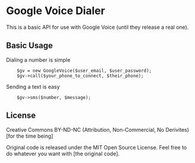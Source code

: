 Google Voice Dialer
===================

This is a basic API for use with Google Voice (until they release a real one).

Basic Usage
-----------

Dialing a number is simple

    	$gv = new GoogleVoice($user_email, $user_password);
    	$gv->call($your_phone_to_connect, $their_phone);

Sending a text is easy

    	$gv->sms($number, $message);

License
-------

Creative Commons BY-ND-NC (Attribution, Non-Commercial, No Derivites) [for the time being]

Original code is released under the MIT Open Source License. Feel free to do whatever you want with [the original code].
